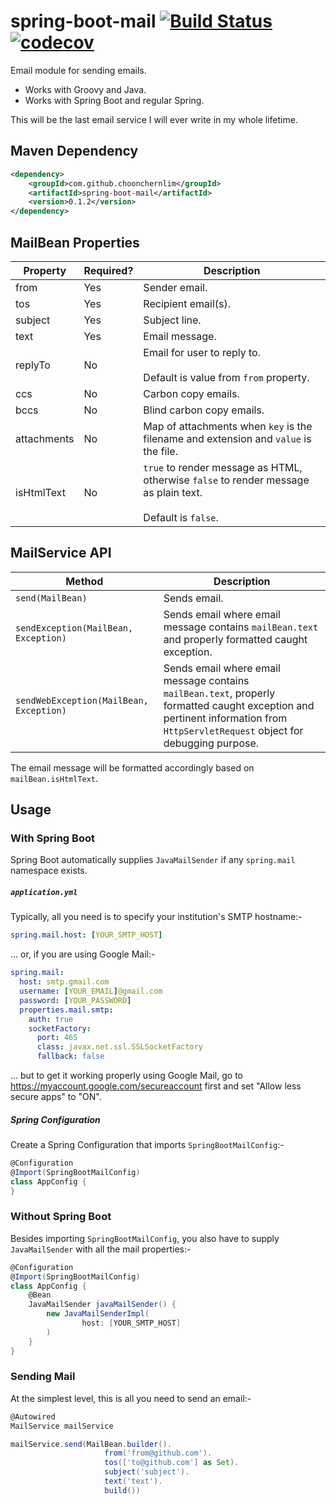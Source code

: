 # spring-boot-mail [![Build Status](https://travis-ci.org/choonchernlim/spring-boot-mail.svg?branch=master)](https://travis-ci.org/choonchernlim/spring-boot-mail) [![codecov](https://codecov.io/gh/choonchernlim/spring-boot-mail/branch/master/graph/badge.svg)](https://codecov.io/gh/choonchernlim/spring-boot-mail)

Email module for sending emails.
 
* Works with Groovy and Java.
* Works with Spring Boot and regular Spring.

This will be the last email service I will ever write in my whole lifetime.

## Maven Dependency

```xml
<dependency>
    <groupId>com.github.choonchernlim</groupId>
    <artifactId>spring-boot-mail</artifactId>
    <version>0.1.2</version>
</dependency>
```

## MailBean Properties

|Property                  |Required? |Description                                                                                                         |
|--------------------------|----------|--------------------------------------------------------------------------------------------------------------------|
|from                      |Yes       |Sender email.                                                                                                       |
|tos                       |Yes       |Recipient email(s).                                                                                            |
|subject                   |Yes       |Subject line.                                                                                                       |
|text                      |Yes       |Email message.                                                                                                      |
|replyTo                   |No        |Email for user to reply to. <br/><br/>Default is value from `from` property.                                        |
|ccs                       |No        |Carbon copy emails.                                                                                                 |
|bccs                      |No        |Blind carbon copy emails.                                                                                           |
|attachments               |No        |Map of attachments when `key` is the filename and extension and `value` is the file.                                |
|isHtmlText                |No        |`true` to render message as HTML, otherwise `false` to render message as plain text. <br/><br/>Default is `false`.  | 

## MailService API

|Method                                  |Description                                                                                                       |
|----------------------------------------|------------------------------------------------------------------------------------------------------------------|
|`send(MailBean)`                        |Sends email.                                                                                                      |
|`sendException(MailBean, Exception)`    |Sends email where email message contains `mailBean.text` and properly formatted caught exception.                 |
|`sendWebException(MailBean, Exception)` |Sends email where email message contains `mailBean.text`, properly formatted caught exception and pertinent information from `HttpServletRequest` object for debugging purpose. |


The email message will be formatted accordingly based on `mailBean.isHtmlText`.

## Usage

### With Spring Boot

Spring Boot automatically supplies `JavaMailSender` if any `spring.mail` namespace exists.

##### `application.yml`

Typically, all you need is to specify your institution's SMTP hostname:-

```yml
spring.mail.host: [YOUR_SMTP_HOST]
```

... or, if you are using Google Mail:-

```yml
spring.mail:
  host: smtp.gmail.com
  username: [YOUR_EMAIL]@gmail.com
  password: [YOUR_PASSWORD]
  properties.mail.smtp:
    auth: true
    socketFactory:
      port: 465
      class: javax.net.ssl.SSLSocketFactory
      fallback: false
```

... but to get it working properly using Google Mail, go to https://myaccount.google.com/secureaccount first and set "Allow less secure apps" to "ON".

##### Spring Configuration

Create a Spring Configuration that imports `SpringBootMailConfig`:-

```groovy
@Configuration
@Import(SpringBootMailConfig)
class AppConfig {
}
```

### Without Spring Boot

Besides importing `SpringBootMailConfig`, you also have to supply `JavaMailSender` with all the mail properties:-

```groovy
@Configuration
@Import(SpringBootMailConfig)
class AppConfig {
    @Bean
    JavaMailSender javaMailSender() {
        new JavaMailSenderImpl(
                host: [YOUR_SMTP_HOST]
        )
    }
}
```

### Sending Mail

At the simplest level, this is all you need to send an email:-

```groovy
@Autowired
MailService mailService

mailService.send(MailBean.builder().
                     from('from@github.com').
                     tos(['to@github.com'] as Set).
                     subject('subject').
                     text('text').
                     build())
```